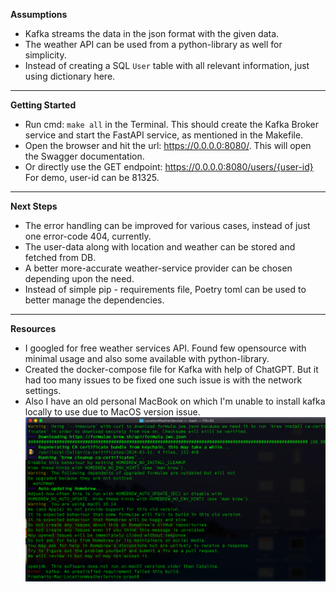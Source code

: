 **Assumptions**

* Kafka streams the data in the json format with the given data.
* The weather API can be used from a python-library as well for simplicity. 
* Instead of creating a SQL `User` table with all relevant information, just using dictionary here.

---

**Getting Started**

* Run cmd: `make all` in the Terminal. This should create the Kafka Broker service and start the FastAPI service, as mentioned in the Makefile.
* Open the browser and hit the url: https://0.0.0.0:8080/. This will open the Swagger documentation.
* Or directly use the GET endpoint: https://0.0.0.0:8080/users/{user-id} For demo, user-id can be 81325.

---

**Next Steps**

* The error handling can be improved for various cases, instead of just one error-code 404, currently. 
* The user-data along with location and weather can be stored and fetched from DB.
* A better more-accurate weather-service provider can be chosen depending upon the need. 
* Instead of simple pip - requirements file, Poetry toml can be used to better manage the dependencies.

---

**Resources**

* I googled for free weather services API. Found few opensource with minimal usage and also some available with python-library.
* Created the docker-compose file for Kafka with help of ChatGPT. But it had too many issues to be fixed one such issue is with the network settings.
* Also I have an old personal MacBook on which I'm unable to install kafka locally to use due to MacOS version issue.
![plot](screenshot_MacOS-limitation.png)

  